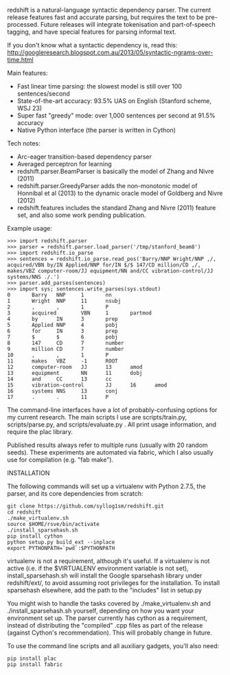 redshift is a natural-language syntactic dependency parser.  The current release features fast and accurate parsing,
but requires the text to be pre-processed.  Future releases will integrate tokenisation and part-of-speech tagging,
and have special features for parsing informal text.

If you don't know what a syntactic dependency is, read this:
http://googleresearch.blogspot.com.au/2013/05/syntactic-ngrams-over-time.html

Main features:
* Fast linear time parsing: the slowest model is still over 100 sentences/second
* State-of-the-art accuracy: 93.5% UAS on English (Stanford scheme, WSJ 23)
* Super fast "greedy" mode: over 1,000 sentences per second at 91.5% accuracy
* Native Python interface (the parser is written in Cython)

Tech notes:
* Arc-eager transition-based dependency parser
* Averaged perceptron for learning
* redshift.parser.BeamParser is basically the model of Zhang and Nivre (2011)
* redshift.parser.GreedyParser adds the non-monotonic model of Honnibal et al (2013) to the dynamic oracle
model of Goldberg and Nivre (2012)
* redshift.features includes the standard Zhang and Nivre (2011) feature set, and also some work pending publication.

Example usage:

    >>> import redshift.parser
    >>> parser = redshift.parser.load_parser('/tmp/stanford_beam8')
    >>> import redshift.io_parse
    >>> sentences = redshift.io_parse.read_pos('Barry/NNP Wright/NNP ,/, acquired/VBN by/IN Applied/NNP for/IN $/$ 147/CD million/CD ,/, makes/VBZ computer-room/JJ equipment/NN and/CC vibration-control/JJ systems/NNS ./.')
    >>> parser.add_parses(sentences)
    >>> import sys; sentences.write_parses(sys.stdout)
    0       Barry   NNP     1       nn
    1       Wright  NNP     11      nsubj
    2       ,       ,       1       P
    3       acquired        VBN     1       partmod
    4       by      IN      3       prep
    5       Applied NNP     4       pobj
    6       for     IN      3       prep
    7       $       $       6       pobj
    8       147     CD      7       number
    9       million CD      7       number
    10      ,       ,       1       P
    11      makes   VBZ     -1      ROOT
    12      computer-room   JJ      13      amod
    13      equipment       NN      11      dobj
    14      and     CC      13      cc
    15      vibration-control       JJ      16      amod
    16      systems NNS     13      conj
    17      .       .       11      P

The command-line interfaces have a lot of probably-confusing options for my current research. The main scripts I use are
scripts/train.py, scripts/parse.py, and scripts/evaluate.py . All print usage information, and require the plac library.

Published results always refer to multiple runs (usually with 20 random seeds). These experiments are automated via fabric,
which I also usually use for compilation (e.g. "fab make").

INSTALLATION 

The following commands will set up a virtualenv with Python 2.7.5, the parser, and its core dependencies from scratch:

    git clone https://github.com/syllog1sm/redshift.git
    cd redshift
    ./make_virtualenv.sh
    source $HOME/rsve/bin/activate
    ./install_sparsehash.sh
    pip install cython
    python setup.py build_ext --inplace
    export PYTHONPATH=`pwd`:$PYTHONPATH

virtualenv is not a requirement, although it's useful.  If a virtualenv is not active (i.e. if the $VIRTUALENV
environment variable is not set), install_sparsehash.sh will install the Google sparsehash library under redshift/ext/,
to avoid assuming root privileges for the installation.  To install sparsehash elsewhere, add the path to the "includes"
list in setup.py

You might wish to handle the tasks covered by ./make_virtualenv.sh and ./install_sparsehash.sh yourself, depending on
how you want your environment set up. The parser currently has cython as a requirement, instead of distributing
the "compiled" .cpp files as part of the release (against Cython's recommendation). This will probably change in future.

To use the command line scripts and all auxiliary gadgets, you'll also need:

    pip install plac
    pip install fabric

